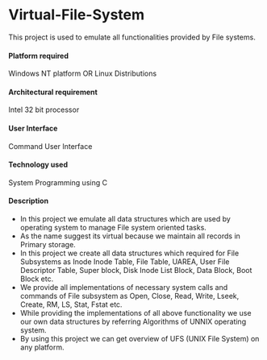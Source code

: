 # Virtual-File-System

This project is used to emulate all functionalities provided by File systems.

#### Platform required
Windows NT platform OR Linux Distributions

#### Architectural requirement
Intel 32 bit processor

#### User Interface
Command User Interface

#### Technology used
System Programming using C

#### Description
* In this project we emulate all data structures which are used by operating system to
manage File system oriented tasks.
* As the name suggest its virtual because we maintain all records in Primary storage.
* In this project we create all data structures which required for File Subsystems as
Inode Inode Table, File Table, UAREA, User File Descriptor Table, Super block, Disk
Inode List Block, Data Block, Boot Block etc.
* We provide all implementations of necessary system calls and commands of File
subsystem as Open, Close, Read, Write, Lseek, Create, RM, LS, Stat, Fstat etc.
* While providing the implementations of all above functionality we use our own data
structures by referring Algorithms of UNNIX operating system.
* By using this project we can get overview of UFS (UNIX File System) on any platform.
